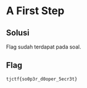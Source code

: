 # A First Step

## Solusi
Flag sudah terdapat pada soal.

## Flag
```
tjctf{so0p3r_d0oper_5ecr3t}
```
